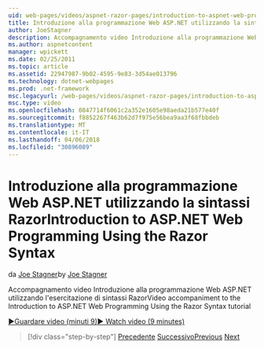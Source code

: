 ```yaml
---
uid: web-pages/videos/aspnet-razor-pages/introduction-to-aspnet-web-programming-using-the-razor-syntax
title: Introduzione alla programmazione Web ASP.NET utilizzando la sintassi Razor | Documenti Microsoft
author: JoeStagner
description: Accompagnamento video Introduzione alla programmazione Web ASP.NET utilizzando l'esercitazione di sintassi Razor
ms.author: aspnetcontent
manager: wpickett
ms.date: 02/25/2011
ms.topic: article
ms.assetid: 22947987-9b02-4595-9e83-3d54ae013796
ms.technology: dotnet-webpages
ms.prod: .net-framework
msc.legacyurl: /web-pages/videos/aspnet-razor-pages/introduction-to-aspnet-web-programming-using-the-razor-syntax
msc.type: video
ms.openlocfilehash: 0847714f6061c2a352e1605e98aeda21b577e40f
ms.sourcegitcommit: f8852267f463b62d7f975e56bea9aa3f68fbbdeb
ms.translationtype: MT
ms.contentlocale: it-IT
ms.lasthandoff: 04/06/2018
ms.locfileid: "30896089"
---
```

<a name="introduction-to-aspnet-web-programming-using-the-razor-syntax"></a><span data-ttu-id="cb408-103">Introduzione alla programmazione Web ASP.NET utilizzando la sintassi Razor</span><span class="sxs-lookup"><span data-stu-id="cb408-103">Introduction to ASP.NET Web Programming Using the Razor Syntax</span></span>
====================
<span data-ttu-id="cb408-104">da [Joe Stagner](https://github.com/JoeStagner)</span><span class="sxs-lookup"><span data-stu-id="cb408-104">by [Joe Stagner](https://github.com/JoeStagner)</span></span>

<span data-ttu-id="cb408-105">Accompagnamento video Introduzione alla programmazione Web ASP.NET utilizzando l'esercitazione di sintassi Razor</span><span class="sxs-lookup"><span data-stu-id="cb408-105">Video accompaniment to the Introduction to ASP.NET Web Programming Using the Razor Syntax tutorial</span></span>

[<span data-ttu-id="cb408-106">&#9654;Guardare video (minuti 9)</span><span class="sxs-lookup"><span data-stu-id="cb408-106">&#9654; Watch video (9 minutes)</span></span>](https://channel9.msdn.com/Blogs/ASP-NET-Site-Videos/introduction-to-aspnet-web-programming-using-the-razor-syntax)

> [!div class="step-by-step"]
> <span data-ttu-id="cb408-107">[Precedente](getting-started-with-webmatrix-and-aspnet-web-pages.md)
> [Successivo](creating-a-consistent-look-part-1.md)</span><span class="sxs-lookup"><span data-stu-id="cb408-107">[Previous](getting-started-with-webmatrix-and-aspnet-web-pages.md)
[Next](creating-a-consistent-look-part-1.md)</span></span>
